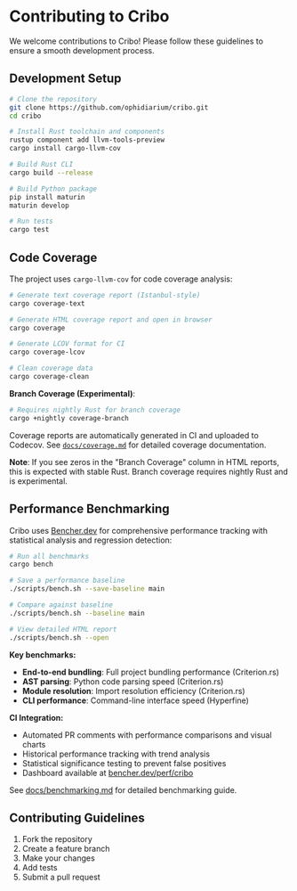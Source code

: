 # Contributing to Cribo

We welcome contributions to Cribo! Please follow these guidelines to ensure a smooth development process.

## Development Setup

```bash
# Clone the repository
git clone https://github.com/ophidiarium/cribo.git
cd cribo

# Install Rust toolchain and components
rustup component add llvm-tools-preview
cargo install cargo-llvm-cov

# Build Rust CLI
cargo build --release

# Build Python package
pip install maturin
maturin develop

# Run tests
cargo test
```

## Code Coverage

The project uses `cargo-llvm-cov` for code coverage analysis:

```bash
# Generate text coverage report (Istanbul-style)
cargo coverage-text

# Generate HTML coverage report and open in browser
cargo coverage

# Generate LCOV format for CI
cargo coverage-lcov

# Clean coverage data
cargo coverage-clean
```

**Branch Coverage (Experimental)**:

```bash
# Requires nightly Rust for branch coverage
cargo +nightly coverage-branch
```

Coverage reports are automatically generated in CI and uploaded to Codecov. See [`docs/coverage.md`](docs/coverage.md) for detailed coverage documentation.

**Note**: If you see zeros in the "Branch Coverage" column in HTML reports, this is expected with stable Rust. Branch coverage requires nightly Rust and is experimental.

## Performance Benchmarking

Cribo uses [Bencher.dev](https://bencher.dev) for comprehensive performance tracking with statistical analysis and regression detection:

```bash
# Run all benchmarks
cargo bench

# Save a performance baseline
./scripts/bench.sh --save-baseline main

# Compare against baseline
./scripts/bench.sh --baseline main

# View detailed HTML report
./scripts/bench.sh --open
```

**Key benchmarks:**

- **End-to-end bundling**: Full project bundling performance (Criterion.rs)
- **AST parsing**: Python code parsing speed (Criterion.rs)
- **Module resolution**: Import resolution efficiency (Criterion.rs)
- **CLI performance**: Command-line interface speed (Hyperfine)

**CI Integration:**

- Automated PR comments with performance comparisons and visual charts
- Historical performance tracking with trend analysis
- Statistical significance testing to prevent false positives
- Dashboard available at [bencher.dev/perf/cribo](https://bencher.dev/perf/cribo)

See [docs/benchmarking.md](docs/benchmarking.md) for detailed benchmarking guide.

## Contributing Guidelines

1. Fork the repository
2. Create a feature branch
3. Make your changes
4. Add tests
5. Submit a pull request
